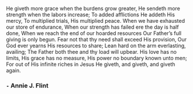 He giveth more grace when the burdens grow greater,
He sendeth more strength when the labors increase;
To added afflictions He addeth His mercy,
To multiplied trials, His multiplied peace.
When we have exhausted our store of endurance,
When our strength has failed ere the day is half done,
When we reach the end of our hoarded resources
Our Father’s full giving is only begun.
Fear not that thy need shall exceed His provision,
Our God ever yearns His resources to share;
Lean hard on the arm everlasting, availing;
The Father both thee and thy load will upbear.
His love has no limits, His grace has no measure,
His power no boundary known unto men;
For out of His infinite riches in Jesus
He giveth, and giveth, and giveth again.

### `-` Annie J. Flint